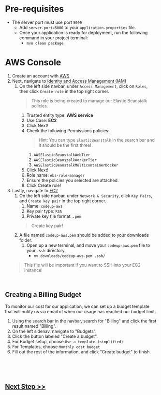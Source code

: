 # Pre-requisites
- The server port must use port `5000`
    - Add `server.port=5000` to your `application.properties` file.
    - Once your application is ready for deployment, run the following command in your project terminal:
        - `mvn clean package`


# AWS Console
1. Create an account with <a href="https://portal.aws.amazon.com/billing/signup#/start/email" target="_blank">AWS</a>.
2. Next, navigate to <a href="https://us-east-1.console.aws.amazon.com/iamv2/home#/home" target="_blank">Identity and Access Management (IAM)</a>
    1. On the left side navbar, under `Access Management`, click on `Roles`, then click `Create role` in the top right corner.
        > This role is being created to manage our Elastic Beanstalk policies.
        1. Trusted entity type: **AWS service**
        2. Use Case: **EC2**
        3. Click Next!
        1. Check the following Permissions policies:
            > Hint: You can type `ElasticBeanstalk` in the search bar and it should be the first three!
            1. `AWSElasticBeanstalkWebTier`
            2. `AWSElasticBeanstalkWorkerTier`
            3. `AWSElasticBeanstalkMulticontainerDocker`
        2. Click Next!
        1. Role name: `ebs-role-manager`
        2. Ensure the policies you selected are attached.
        3. Click Create role!
3. Lastly, navigate to <a href="https://us-east-2.console.aws.amazon.com/ec2/home?region=us-east-2" target="_blank">EC2</a>
    1. On the left side navbar, under `Network & Security`, click `Key Pairs`, and `Create key pair` in the top right corner.
        1. Name: `codeup-aws`
        2. Key pair type: `RSA`
        3. Private key file format: `.pem`
        > Create key pair!
    2. A file named `codeup-aws.pem` should be added to your downloads folder.
        1. Open up a new terminal, and move your `codeup-aws.pem` file to your `.ssh` directory.
            - `mv downloads/codeup-aws.pem .ssh/`
    > This file will be important if you want to SSH into your EC2 instance!

<br>

## Creating a Billing Budget
To monitor our cost for our application, we can set up a budget template that will notify us via email of when our usage has reached our budget limit.

1. Using the search bar in the navbar, search for "Billing" and click the first result named "Billing".
2. On the left sidenav, navigate to "Budgets".
3. Click the button labeled "Create a budget".
4. For Budget setup, choose `Use a template (simplified)`
5. For Templates, choose `Monthly cost budget`
6. Fill out the rest of the information, and click "Create budget" to finish.

<br>
<br>
<br>

## [Next Step >>](2.dns.md) 